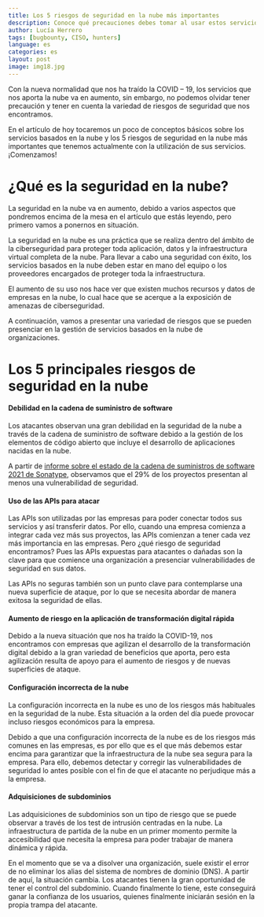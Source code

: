 ```yaml
---
title: Los 5 riesgos de seguridad en la nube más importantes
description: Conoce qué precauciones debes tomar al usar estos servicios.
author: Lucía Herrero
tags: [bugbounty, CISO, hunters]
language: es
categories: es
layout: post
image: img18.jpg
---
```


Con la nueva normalidad que nos ha traído la COVID – 19, los servicios que nos aporta la nube va en aumento, sin embargo, no podemos olvidar tener precaución y tener en cuenta la variedad de riesgos de seguridad que nos encontramos.  

En el artículo de hoy tocaremos un poco de conceptos básicos sobre los servicios basados en la nube y los 5 riesgos de seguridad en la nube más importantes que tenemos actualmente con la utilización de sus servicios. ¡Comenzamos! 

# ¿Qué es la seguridad en la nube?

La seguridad en la nube va en aumento, debido a varios aspectos que pondremos encima de la mesa en el artículo que estás leyendo, pero primero vamos a ponernos en situación. 

La seguridad en la nube es una práctica que se realiza dentro del ámbito de la ciberseguridad para proteger toda aplicación, datos y la infraestructura virtual completa de la nube. Para llevar a cabo una seguridad con éxito, los servicios basados en la nube deben estar en mano del equipo o los proveedores encargados de proteger toda la infraestructura. 

El aumento de su uso nos hace ver que existen muchos recursos y datos de empresas en la nube, lo cual hace que se acerque a la exposición de amenazas de ciberseguridad.  

A continuación, vamos a presentar una variedad de riesgos que se pueden presenciar en la gestión de servicios basados en la nube de organizaciones. 

# Los 5 principales riesgos de seguridad en la nube

#### Debilidad en la cadena de suministro de software

Los atacantes observan una gran debilidad en la seguridad de la nube a través de la cadena de suministro de software debido a la gestión de los elementos de código abierto que incluye el desarrollo de aplicaciones nacidas en la nube. 

A partir de <a href="(https://www.sonatype.com/resources/white-paper-2021-state-of-the-software-supply-chain-report-2021"> informe sobre el estado de la cadena de suministros de software 2021 de Sonatype</a>, observamos que el 29% de los proyectos presentan al menos una vulnerabilidad de seguridad. 

####  Uso de las APIs para atacar

Las APIs son utilizadas por las empresas para poder conectar todos sus servicios y así transferir datos. Por ello, cuando una empresa comienza a integrar cada vez más sus proyectos, las APIs comienzan a tener cada vez más importancia en las empresas. Pero ¿qué riesgo de seguridad encontramos? Pues las APIs expuestas para atacantes o dañadas son la clave para que comience una organización a presenciar vulnerabilidades de seguridad en sus datos.  

Las APIs no seguras también son un punto clave para contemplarse una nueva superficie de ataque, por lo que se necesita abordar de manera exitosa la seguridad de ellas. 

#### Aumento de riesgo en la aplicación de transformación digital rápida

Debido a la nueva situación que nos ha traído la COVID-19, nos encontramos con empresas que agilizan el desarrollo de la transformación digital debido a la gran variedad de beneficios que aporta, pero esta agilización resulta de apoyo para el aumento de riesgos y de nuevas superficies de ataque.  

#### Configuración incorrecta de la nube

La configuración incorrecta en la nube es uno de los riesgos más habituales en la seguridad de la nube. Esta situación a la orden del día puede provocar incluso riesgos económicos para la empresa. 

Debido a que una configuración incorrecta de la nube es de los riesgos más comunes en las empresas, es por ello que es el que más debemos estar encima para garantizar que la infraestructura de la nube sea segura para la empresa. Para ello, debemos detectar y corregir las vulnerabilidades de seguridad lo antes posible con el fin de que el atacante no perjudique más a la empresa. 

#### Adquisiciones de subdominios

Las adquisiciones de subdominios son un tipo de riesgo que se puede observar a través de los test de intrusión centradas en la nube. La infraestructura de partida de la nube en un primer momento permite la accesibilidad que necesita la empresa para poder trabajar de manera dinámica y rápida. 

En el momento que se va a disolver una organización, suele existir el error de no eliminar los alias del sistema de nombres de dominio (DNS). A partir de aquí, la situación cambia. Los atacantes tienen la gran oportunidad de tener el control del subdominio. Cuando finalmente lo tiene, este conseguirá ganar la confianza de los usuarios, quienes finalmente iniciarán sesión en la propia trampa del atacante. 
